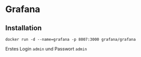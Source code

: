 # Grafana

## Installation

```
docker run -d --name=grafana -p 8007:3000 grafana/grafana
```

Erstes Login ```admin``` und Passwort ```admin```
